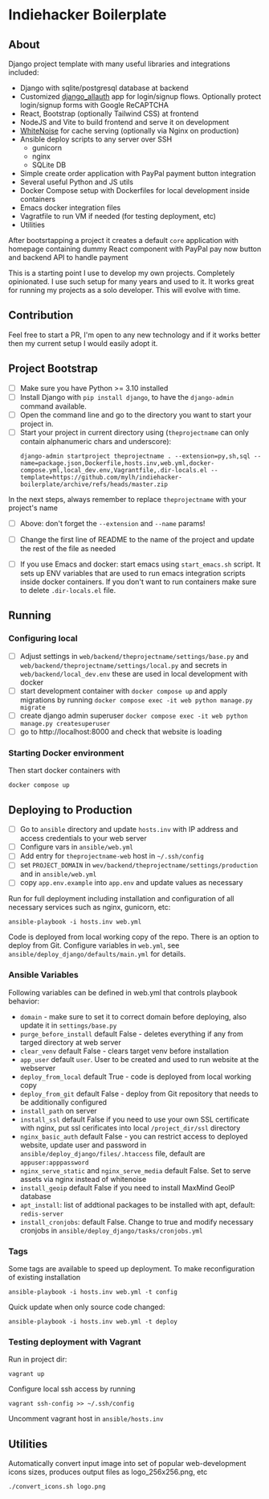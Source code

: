 # Indiehacker Boilerplate

## About

Django project template with many useful libraries and integrations included:
 - Django with sqlite/postgresql database at backend
 - Customized [django_allauth](https://django-allauth.readthedocs.io/en/latest/index.html) app for login/signup flows. Optionally protect login/signup forms with Google ReCAPTCHA
 - React, Bootstrap (optionally Tailwind CSS) at frontend
 - NodeJS and Vite to build frontend and serve it on development
 - [WhiteNoise](http://whitenoise.evans.io/en/stable/) for cache serving (optionally via Nginx on production)
 - Ansible deploy scripts to any server over SSH
   - gunicorn
   - nginx
   - SQLite DB
 - Simple create order application with PayPal payment button integration
 - Several useful Python and JS utils
 - Docker Compose setup with Dockerfiles for local development inside containers
 - Emacs docker integration files
 - Vagratfile to run VM if needed (for testing deployment, etc)
 - Utilities

After bootsrtapping a project it creates a default `core` application with homepage containing dummy React component with PayPal pay now button and backend API to handle payment

This is a starting point I use to develop my own projects. Completely opinionated. I use such setup for many years and used to it. It works great for running my projects as a solo developer. This will evolve with time.

## Contribution

Feel free to start a PR, I'm open to any new technology and if it works better then my current setup I would easily adopt it.

## Project Bootstrap

- [ ] Make sure you have Python >= 3.10 installed
- [ ] Install Django with `pip install django`, to have the `django-admin` command available.
- [ ] Open the command line and go to the directory you want to start your project in.
- [ ] Start your project in current directory using (`theprojectname` can only contain alphanumeric chars and underscore):
    ```
    django-admin startproject theprojectname . --extension=py,sh,sql --name=package.json,Dockerfile,hosts.inv,web.yml,docker-compose.yml,local_dev.env,Vagrantfile,.dir-locals.el --template=https://github.com/mylh/indiehacker-boilerplate/archive/refs/heads/master.zip
    ```

In the next steps, always remember to replace `theprojectname` with your project's name
- [ ] Above: don't forget the `--extension` and `--name` params!
- [ ] Change the first line of README to the name of the project and update the rest of the file as needed
- [ ] If you use Emacs and docker: start emacs using `start_emacs.sh` script. It sets up ENV variables that are used to run emacs integration scripts inside docker containers. If you don't want to run containers make sure to delete `.dir-locals.el` file.


## Running

### Configuring local

- [ ] Adjust settings in `web/backend/theprojectname/settings/base.py` and `web/backend/theprojectname/settings/local.py` and secrets in `web/backend/local_dev.env` these are used in local development with docker
- [ ] start development container with `docker compose up` and apply migrations by running `docker compose exec -it web python manage.py migrate`
- [ ] create django admin superuser `docker compose exec -it web python manage.py createsuperuser`
- [ ] go to http://localhost:8000 and check that website is loading

### Starting Docker environment

Then start docker containers with

    docker compose up

## Deploying to Production

- [ ] Go to `ansible` directory and update `hosts.inv` with IP address and access credentials to your web server
- [ ] Configure vars in `ansible/web.yml`
- [ ] Add entry for `theprojectname-web` host in `~/.ssh/config`
- [ ] set `PROJECT_DOMAIN` in `wev/backend/theprojectname/settings/production` and in `ansible/web.yml`
- [ ] copy `app.env.example` into `app.env` and update values as necessary

Run for full deployment including installation and configuration of all necessary services such as nginx, gunicorn, etc:

    ansible-playbook -i hosts.inv web.yml


Code is deployed from local working copy of the repo. There is an option to deploy from Git. Configure variables in `web.yml`, see `ansible/deploy_django/defaults/main.yml` for details.

### Ansible Variables

Following variables can be defined in web.yml that controls playbook behavior:

- `domain` - make sure to set it to correct domain before deploying, also update it in `settings/base.py`
- `purge_before_install` default False - deletes everything if any from targed directory at web server
- `clear_venv` default False - clears target venv before installation
- `app_user` default `user`. User to be created and used to run website at the webserver
- `deploy_from_local` default True - code is deployed from local working copy
- `deploy_from_git` default False - deploy from Git repository that needs to be additionally configured
- `install_path` on server
- `install_ssl` default False if you need to use your own SSL certificate with nginx, put ssl cerificates into local `/project_dir/ssl` directory
- `nginx_basic_auth` default False - you can restrict access to deployed website, update user and password in `ansible/deploy_django/files/.htaccess` file, default are `appuser:apppassword`
- `nginx_serve_static` and `nginx_serve_media` default False. Set to serve assets via nginx instead of whitenoise
- `install_geoip` default False if you need to install MaxMind GeoIP database
- `apt_install`: list of addtional packages to be installed with apt, default: `redis-server`
- `install_cronjobs`: default False. Change to true and modify necessary cronjobs in `ansible/deploy_django/tasks/cronjobs.yml`

### Tags

Some tags are available to speed up deployment. To make reconfiguration of existing installation

    ansible-playbook -i hosts.inv web.yml -t config


Quick update when only source code changed:

    ansible-playbook -i hosts.inv web.yml -t deploy


### Testing deployment with Vagrant

Run in project dir:

    vagrant up

Configure local ssh access by running

    vagrant ssh-config >> ~/.ssh/config

Uncomment vagrant host in `ansible/hosts.inv`

## Utilities

Automatically convert input image into set of popular web-development icons sizes, produces output files as logo_256x256.png, etc

    ./convert_icons.sh logo.png
